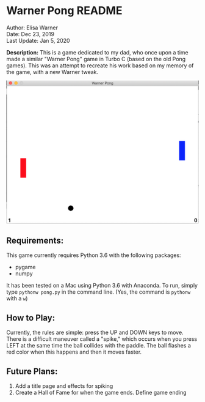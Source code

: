 # Warner Pong README

Author: Elisa Warner  
Date:  Dec 23, 2019  
Last Update: Jan 5, 2020   

**Description:** This is a game dedicated to my dad, who once upon a time made a similar "Warner Pong" game in Turbo C (based on the old Pong games). This was an attempt to recreate his work based on my memory of the game, with a new Warner tweak.

![](pong.png)

## Requirements:
This game currently requires Python 3.6 with the following packages:
* pygame
* numpy

It has been tested on a Mac using Python 3.6 with Anaconda. To run, simply type `pythonw pong.py` in the command line.  (Yes, the command is `pythonw` with a `w`)

## How to Play:
Currently, the rules are simple: press the UP and DOWN keys to move. There is a difficult maneuver called a "spike," which occurs when you press LEFT at the same time the ball collides with the paddle. The ball flashes a red color when this happens and then it moves faster.

## Future Plans:
1. Add a title page and effects for spiking
2. Create a Hall of Fame for when the game ends. Define game ending